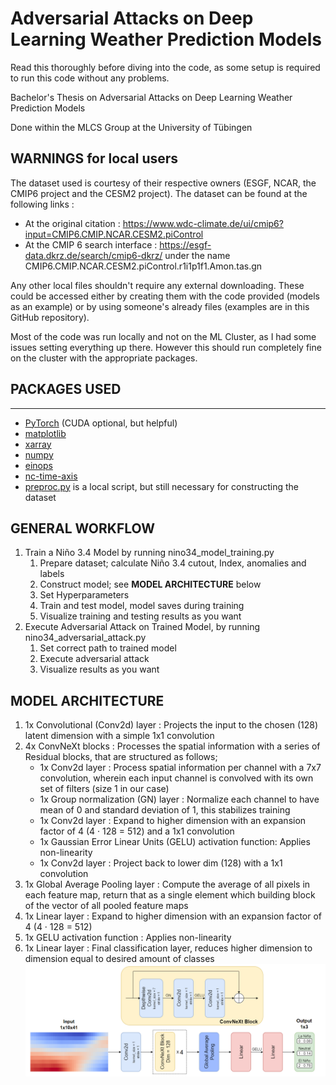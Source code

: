 # **Adversarial Attacks on Deep Learning Weather Prediction Models**

Read this thoroughly before diving into the code, as some setup is required to run this code without any problems.

Bachelor's Thesis on Adversarial Attacks on Deep Learning Weather Prediction Models

Done within the MLCS Group at the University of Tübingen


## **WARNINGS for local users**
The dataset used is courtesy of their respective owners (ESGF, NCAR, the CMIP6 project and the CESM2 project).
The dataset can be found at the following links :
- At the original citation : https://www.wdc-climate.de/ui/cmip6?input=CMIP6.CMIP.NCAR.CESM2.piControl
- At the CMIP 6 search interface : https://esgf-data.dkrz.de/search/cmip6-dkrz/ under the name CMIP6.CMIP.NCAR.CESM2.piControl.r1i1p1f1.Amon.tas.gn

Any other local files shouldn't require any external downloading. These could be accessed either by creating them with the code provided (models as an example) or by using someone's already files (examples are in this GitHub repository).

Most of the code was run locally and not on the ML Cluster, as I had some issues setting everything up there.
However this should run completely fine on the cluster with the appropriate packages.


## **PACKAGES USED**
------------------------
- [PyTorch](https://pytorch.org/get-started/locally/) (CUDA optional, but helpful)
- [matplotlib](https://matplotlib.org/stable/users/getting_started/)
- [xarray](https://docs.xarray.dev/en/stable/getting-started-guide/installing.html)
- [numpy](https://numpy.org/install/)
- [einops](https://einops.rocks/#Installation)
- [nc-time-axis](https://github.com/SciTools/nc-time-axis)
- [preproc.py](../main/preproc.py) is a local script, but still necessary for constructing the dataset


## GENERAL WORKFLOW
1. Train a Niño 3.4 Model by running nino34_model_training.py
   1. Prepare dataset; calculate Niño 3.4 cutout, Index, anomalies and labels
   2. Construct model; see **MODEL ARCHITECTURE** below
   3. Set Hyperparameters
   4. Train and test model, model saves during training
   5. Visualize training and testing results as you want
2. Execute Adversarial Attack on Trained Model, by running nino34_adversarial_attack.py
   1. Set correct path to trained model
   2. Execute adversarial attack
   3. Visualize results as you want

## MODEL ARCHITECTURE
1. 1x Convolutional (Conv2d) layer : Projects the input to the chosen (128) latent dimension with a simple 1x1 convolution
2. 4x ConvNeXt blocks : Processes the spatial information with a series of Residual blocks, that are structured as follows;
   - 1x Conv2d layer : Process spatial information per channel with a 7x7 convolution, wherein each input channel is convolved with its own set of filters (size 1 in our case)
   - 1x Group normalization (GN) layer : Normalize each channel to have mean of 0 and standard deviation of 1, this stabilizes training
   - 1x Conv2d layer : Expand to higher dimension with an expansion factor of 4 (4 · 128 = 512) and a 1x1 convolution
   - 1x Gaussian Error Linear Units (GELU) activation function: Applies non-linearity
   - 1x Conv2d layer : Project back to lower dim (128) with a 1x1 convolution
3. 1x Global Average Pooling layer : Compute the average of all pixels in each feature map, return that as a single element which building block of the vector of all pooled feature maps
4. 1x Linear layer : Expand to higher dimension with an expansion factor of 4 (4 · 128 = 512)
5. 1x GELU activation function : Applies non-linearity
6. 1x Linear layer : Final classification layer, reduces higher dimension to dimension equal to desired amount of classes
![alt text](https://github.com/MTRucker/AdversaryDLWPModels/blob/main/Model_Architecture.png)
